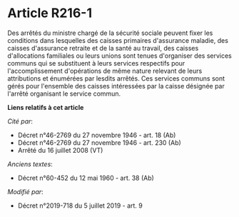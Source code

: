 # Article R216-1

Des arrêtés du ministre chargé de la sécurité sociale peuvent fixer les conditions dans lesquelles des caisses primaires
d'assurance maladie, des caisses d'assurance retraite et de la santé au travail, des caisses d'allocations familiales ou
leurs unions sont tenues d'organiser des services communs qui se substituent à leurs services respectifs pour
l'accomplissement d'opérations de même nature relevant de leurs attributions et énumérées par lesdits arrêtés. Ces services
communs sont gérés pour l'ensemble des caisses intéressées par la caisse désignée par l'arrêté organisant le service commun.

**Liens relatifs à cet article**

_Cité par_:

  - Décret n°46-2769 du 27 novembre 1946 - art. 18 (Ab)
  - Décret n°46-2769 du 27 novembre 1946 - art. 230 (Ab)
  - Arrêté du 16 juillet 2008 (VT)

_Anciens textes_:

  - Décret n°60-452 du 12 mai 1960 - art. 38 (Ab)

_Modifié par_:

  - Décret n°2019-718 du 5 juillet 2019 - art. 9
